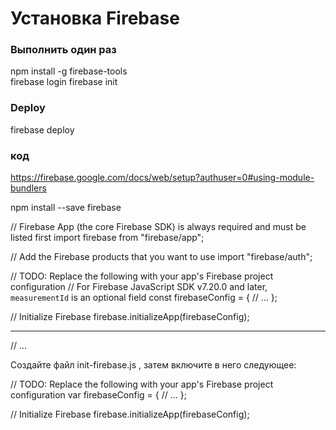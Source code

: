 # Установка Firebase
### Выполнить один раз
npm install -g firebase-tools  
firebase login
firebase init

### Deploy
firebase deploy


### код 
https://firebase.google.com/docs/web/setup?authuser=0#using-module-bundlers

npm install --save firebase

// Firebase App (the core Firebase SDK) is always required and must be listed first
import firebase from "firebase/app";

// Add the Firebase products that you want to use
import "firebase/auth";


// TODO: Replace the following with your app's Firebase project configuration
// For Firebase JavaScript SDK v7.20.0 and later, `measurementId` is an optional field
const firebaseConfig = {
// ...
};

// Initialize Firebase
firebase.initializeApp(firebaseConfig);



***************

<script defer src="https://www.gstatic.com/firebasejs/8.2.2/firebase-app.js"></script>

<script defer src="https://www.gstatic.com/firebasejs/8.2.2/firebase-auth.js"></script>
<script defer src="https://www.gstatic.com/firebasejs/8.2.2/firebase-firestore.js"></script>

// ...

<script defer src="./init-firebase.js"></script>

Создайте файл init-firebase.js , затем включите в него следующее:


// TODO: Replace the following with your app's Firebase project configuration
var firebaseConfig = {
// ...
};

// Initialize Firebase
firebase.initializeApp(firebaseConfig);